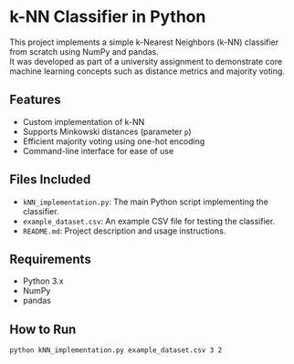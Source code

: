 # k-NN Classifier in Python

This project implements a simple k-Nearest Neighbors (k-NN) classifier from scratch using NumPy and pandas.  
It was developed as part of a university assignment to demonstrate core machine learning concepts such as distance metrics and majority voting.

## Features

- Custom implementation of k-NN
- Supports Minkowski distances (parameter `p`)
- Efficient majority voting using one-hot encoding
- Command-line interface for ease of use

## Files Included

- `kNN_implementation.py`: The main Python script implementing the classifier.
- `example_dataset.csv`: An example CSV file for testing the classifier.
- `README.md`: Project description and usage instructions.

## Requirements

- Python 3.x
- NumPy
- pandas

## How to Run

```bash
python kNN_implementation.py example_dataset.csv 3 2

